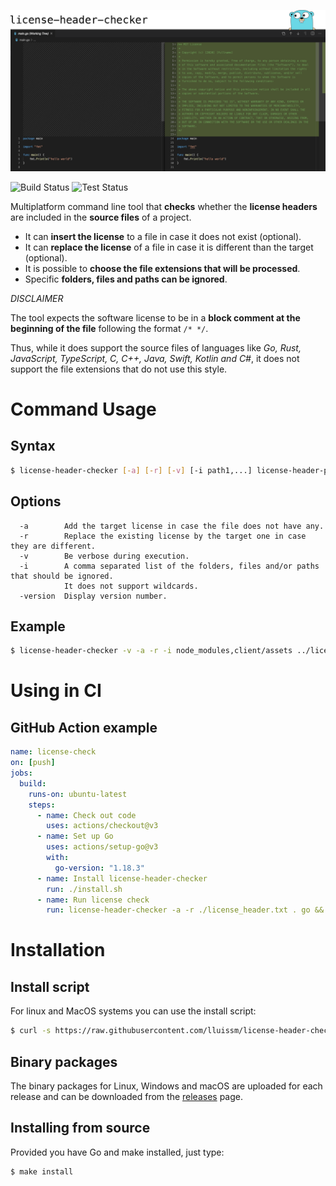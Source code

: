 ![Header](images/header.png)

![Build Status](https://github.com/lluissm/license-header-checker/workflows/Build/badge.svg) ![Test Status](https://github.com/lluissm/license-header-checker/workflows/Test/badge.svg)

Multiplatform command line tool that **checks** whether the **license headers** are included in the **source files** of a project.

- It can **insert the license** to a file in case it does not exist (optional).
- It can **replace the license** of a file in case it is different than the target (optional).
- It is possible to **choose the file extensions that will be processed**.
- Specific **folders, files and paths can be ignored**.

_DISCLAIMER_

The tool expects the software license to be in a **block comment at the beginning of the file** following the format `/* */`.

Thus, while it does support the source files of languages like _Go, Rust, JavaScript, TypeScript, C, C++, Java, Swift, Kotlin and C#_, it does not support the file extensions that do not use this style.

# Command Usage

## Syntax

```bash
$ license-header-checker [-a] [-r] [-v] [-i path1,...] license-header-path src-path extensions...
```

## Options

```
  -a        Add the target license in case the file does not have any.
  -r        Replace the existing license by the target one in case they are different.
  -v        Be verbose during execution.
  -i        A comma separated list of the folders, files and/or paths that should be ignored.
            It does not support wildcards.
  -version  Display version number.
```

## Example

```bash
$ license-header-checker -v -a -r -i node_modules,client/assets ../license_header.txt . js ts
```

# Using in CI

## GitHub Action example

```yml
name: license-check
on: [push]
jobs:
  build:
    runs-on: ubuntu-latest
    steps:
      - name: Check out code
        uses: actions/checkout@v3
      - name: Set up Go
        uses: actions/setup-go@v3
        with:
          go-version: "1.18.3"
      - name: Install license-header-checker
        run: ./install.sh
      - name: Run license check
        run: license-header-checker -a -r ./license_header.txt . go && [[ -z `git status -s` ]]
```

# Installation

## Install script

For linux and MacOS systems you can use the install script:

```bash
$ curl -s https://raw.githubusercontent.com/lluissm/license-header-checker/master/install.sh | bash
```

## Binary packages

The binary packages for Linux, Windows and macOS are uploaded for each release and can be downloaded from the [releases](https://github.com/lluissm/license-header-checker/releases) page.

## Installing from source

Provided you have Go and make installed, just type:

```bash
$ make install
```
